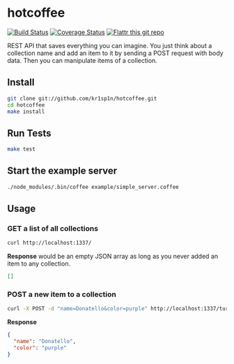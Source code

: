 hotcoffee
==============================

[![Build Status](https://travis-ci.org/kr1sp1n/hotcoffee.svg?branch=master)](https://travis-ci.org/kr1sp1n/hotcoffee)
[![Coverage Status](https://coveralls.io/repos/kr1sp1n/hotcoffee/badge.svg?branch=master)](https://coveralls.io/r/kr1sp1n/hotcoffee?branch=master)
[![Flattr this git repo](http://api.flattr.com/button/flattr-badge-large.png)](https://flattr.com/submit/auto?user_id=krispin&url=https://github.com/kr1sp1n/hotcoffee&title=hotcoffee&language=coffeescript&tags=github&category=software)

REST API that saves everything you can imagine.
You just think about a collection name and add an item to it by sending a POST request with body data.
Then you can manipulate items of a collection.


Install
-----------------------------

```bash
git clone git://github.com/kr1sp1n/hotcoffee.git
cd hotcoffee
make install
```


Run Tests
-----------------------------

```bash
make test
```


Start the example server
-----------------------------

```bash
./node_modules/.bin/coffee example/simple_server.coffee
```


Usage
-----------------------------

### GET a list of all collections

```bash
curl http://localhost:1337/
```

__Response__ would be an empty JSON array as long as you never added an item to any collection.

```JSON
[]
```


### POST a new item to a collection

```bash
curl -X POST -d "name=Donatello&color=purple" http://localhost:1337/turtles
```

__Response__

```JSON
{
  "name": "Donatello",
  "color": "purple"
}
```

